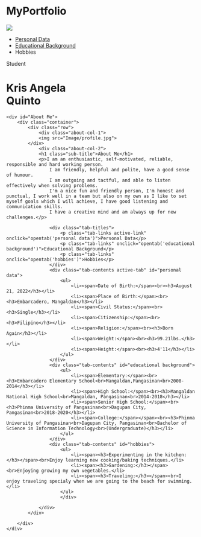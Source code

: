 # MyPortfolio
<!DOCTYPE html>
<html lang="en">
<head>
    <meta charset="UTF-8">
    <meta name="viewport" content="width=device-width, initial-scale=1.0">
    <title>My Personal Portfolio Website</title>
    <link rel="stylesheet" href="style.css">
</head>
<body>
    <div id="header">
        <div class="container">
            <nav>
                <img src="Image/Screenshot 2023-07-25 23.35.06.png" class="logo">
                <ul>
                    <li><a href="#">Personal Data</a></li>
                    <li><a href="#">Educational Background</a></li>
                    <li><a hr ef="#">Hobbies</a></li>
                </ul>
            </nav>
            <div class="header-text">
                <p>Student</p>
                <h1>Kris Angela </span><br> Quinto</h1>
            </div>
        </div>
    </div>
    
    <div id="About Me">
        <div class="container">
            <div class="row">
                <div class="about-col-1">
                <img src="Image/profile.jpg">
            </div> 
                <div class="about-col-2">
                <h1 class="sub-title">About Me</h1>
                <p>I am an enthusiastic, self-motivated, reliable, responsible and hard working person.
                    I am friendly, helpful and polite, have a good sense of humour.
                    I am outgoing and tactful, and able to listen effectively when solving problems.
                    I'm a nice fun and friendly person, I'm honest and punctual, I work well in a team but also on my own as I like to set myself goals which I will achieve, I have good listening and communication skills.
                    I have a creative mind and am always up for new challenges.</p>

                    <div class="tab-titles">
                        <p class="tab-links active-link" onclick="opentab('personal data')">Personal Data</p>
                        <p class="tab-links" onclick="opentab('educational background')">Educational Background</p>
                        <p class="tab-links" onclick="opentab('hobbies')">Hobbies</p>
                    </div>
                    <div class="tab-contents active-tab" id="personal data">
                        <ul>
                            <li><span>Date of Birth:</span><br><h3>August 21, 2022</h3></li>
                            <li><span>Place of Birth:</span><br><h3>Embarcadero, Mangaldan</h3></li>
                            <li><span>Civil Status:</span><br><h3>Single</h3></li>
                            <li><span>Citizenship:</span><br><h3>Filipino</h3></li>
                            <li><span>Religion:</span><br><h3>Born Again</h3></li>
                            <li><span>Weight:</span><br><h3>99.21lbs.</h3></li>
                            <li><span>Height:</span><br><h3>4'11</h3></li>
                        </ul>
                    </div>
                    <div class="tab-contents" id="educational background">
                        <ul>
                            <li><span>Elementary:</span><br><h3>Embarcadero Elementary School<br>Mangaldan,Pangasinan<br>2008-2014</h3></li>
                            <li><span>High School:</span><br><h3>Mangaldan National High School<br>Mangaldan, Pangasinan<br>2014-2018</h3></li>
                            <li><span>Senior High School:</span><br><h3>Phinma University of Pangasinan<br>Dagupan City, Pangasinan<br>2018-2020</h3></li>
                            <li><span>College:</span></span><br><h3>Phinma University of Pangasinan<br>Dagupan City, Pangasinan<br>Bachelor of Science in Information Technology<br>(Undergraduate)</h3></li>
                        </ul>
                    </div>
                    <div class="tab-contents" id="hobbies">
                        <ul>
                            <li><span><h3>Experimenting in the kitchen:</h3></span><br>Enjoy learning new cooking/baking techniques.</li>
                            <li><span><h3>Gardening:</h3></span><br>Enjoying growing my own vegetables.</li>      
                            <li><span><h3>Traveling:</h3></span><br>I enjoy traveling specialy when we are going to the beach for swimming.</li>                       
                        </ul>
                        </div>
                
                </div>
            </div>

        </div>
    </div>
<script>

    var tablinks = document.getElementsByClassName("tab-links");
    var tabcontents = document.getElementsByClassName("tab-contents");
  
    function opentab(tabname){
        for(tablink of tablinks){
            tablink.classList.remove("active-link");
        }
        for(tabcontent of tabcontents){
            tabcontent.classList.remove("active-tab");
        }
        event.currentTarget.classList.add("active-link");
        document.getElementById(tabname).classList.add("active-tab");



    }


</script>

</body>
</html>
